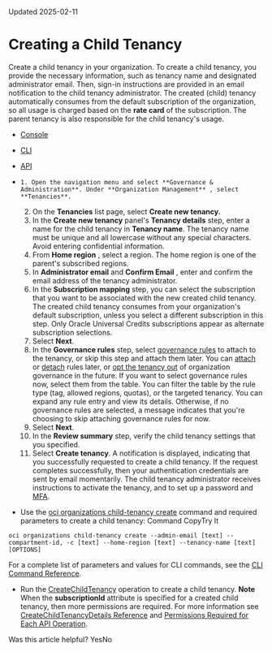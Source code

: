 Updated 2025-02-11
# Creating a Child Tenancy
Create a child tenancy in your organization.
To create a child tenancy, you provide the necessary information, such as tenancy name and designated administrator email. Then, sign-in instructions are provided in an email notification to the child tenancy administrator. The created (child) tenancy automatically consumes from the default subscription of the organization, so all usage is charged based on the **rate card** of the subscription. The parent tenancy is also responsible for the child tenancy's usage.
  * [Console](https://docs.oracle.com/en-us/iaas/Content/General/organization/child-tenancy-create.htm)
  * [CLI](https://docs.oracle.com/en-us/iaas/Content/General/organization/child-tenancy-create.htm)
  * [API](https://docs.oracle.com/en-us/iaas/Content/General/organization/child-tenancy-create.htm)


  *     1. Open the navigation menu and select **Governance & Administration**. Under **Organization Management** , select **Tenancies**.
    2. On the **Tenancies** list page, select **Create new tenancy.**
    3. In the **Create new tenancy** panel's **Tenancy details** step, enter a name for the child tenancy in **Tenancy name**.
The tenancy name must be unique and all lowercase without any special characters. Avoid entering confidential information.
    4. From **Home region** , select a region. The home region is one of the parent's subscribed regions.
    5. In **Administrator email** and **Confirm Email** , enter and confirm the email address of the tenancy administrator.
    6. In the **Subscription mapping** step, you can select the subscription that you want to be associated with the new created child tenancy.
The created child tenancy consumes from your organization's default subscription, unless you select a different subscription in this step. Only Oracle Universal Credits subscriptions appear as alternate subscription selections.
    7. Select **Next**. 
    8. In the **Governance rules** step, select [governance rules](https://docs.oracle.com/en-us/iaas/Content/General/organization/add-governance.htm#add_governance "Use governance rules to configure and attach controls to tenancies in your organization. When a governance rule is attached to a tenancy, a corresponding resource is created and then locked in the target tenancy.") to attach to the tenancy, or skip this step and attach them later. You can [attach](https://docs.oracle.com/en-us/iaas/Content/General/organization/add-governance-attachruletenancy.htm#add_governance_attachruletenancy "Attach an existing governance rule to one or more tenancies.") or [detach](https://docs.oracle.com/en-us/iaas/Content/General/organization/add-governance-detachrule.htm#add_governance_detachrule "Detach a governance rule from one or more target tenancies in an organization.") rules later, or [opt the tenancy out](https://docs.oracle.com/en-us/iaas/Content/General/organization/remove-governance.htm#remove_governance "Start a work request to opt a tenancy out of governance rules.") of organization governance in the future.
If you want to select governance rules now, select them from the table. You can filter the table by the rule type (tag, allowed regions, quotas), or the targeted tenancy. You can expand any rule entry and view its details.
Otherwise, if no governance rules are selected, a message indicates that you're choosing to skip attaching governance rules for now.
    9. Select **Next**.
    10. In the **Review summary** step, verify the child tenancy settings that you specified.
    11. Select **Create tenancy**.
A notification is displayed, indicating that you successfully requested to create a child tenancy. If the request completes successfully, then your authentication credentials are sent by email momentarily.
The child tenancy administrator receives instructions to activate the tenancy, and to set up a password and [MFA](https://docs.oracle.com/iaas/Content/Security/Reference/iam_security_topic-IAM_MFA.htm).
  * Use the [oci organizations child-tenancy create](https://docs.oracle.com/iaas/tools/oci-cli/latest/oci_cli_docs/cmdref/organizations/child-tenancy/create.html) command and required parameters to create a child tenancy:
Command
CopyTry It
```
oci organizations child-tenancy create --admin-email [text] --compartment-id, -c [text] --home-region [text] --tenancy-name [text] [OPTIONS]
```

For a complete list of parameters and values for CLI commands, see the [CLI Command Reference](https://docs.oracle.com/iaas/tools/oci-cli/latest).
  * Run the [CreateChildTenancy](https://docs.oracle.com/iaas/api/#/en/organizations/latest/methods/CreateChildTenancy) operation to create a child tenancy.
**Note** When the **subscriptionId** attribute is specified for a created child tenancy, then more permissions are required. For more information see [CreateChildTenancyDetails Reference](https://docs.oracle.com/iaas/api/#/en/organizations/latest/datatypes/CreateChildTenancyDetails) and [Permissions Required for Each API Operation](https://docs.oracle.com/iaas/Content/Identity/Reference/organizationsreference.htm#organizationsreference_permissions_required_each_api_operation).


Was this article helpful?
YesNo

